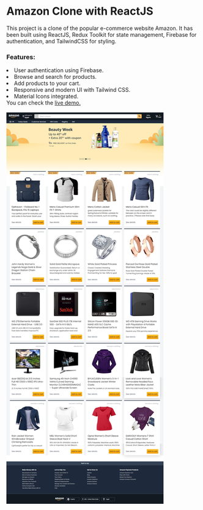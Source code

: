 <h1>Amazon Clone with ReactJS</h1>

This project is a clone of the popular e-commerce website Amazon. It has been built using ReactJS, Redux Toolkit for state management, Firebase for authentication, and TailwindCSS for styling.

<h3>Features:</h3>

<li>User authentication using Firebase.
<li>Browse and search for products.
<li>Add products to your cart.
<li>Responsive and modern UI with Tailwind CSS.
<li>Material Icons integrated.

<br>
You can check the <a href="" target="_blank">live demo.</a>
<br /><br />
<img src="./src/assets/demo.jpg"/>
